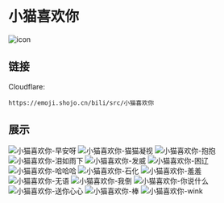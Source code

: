 # 小猫喜欢你
![icon](https://emoji.shojo.cn/bili/src/小猫喜欢你/icon.png)
## 链接
Cloudflare:
```
https://emoji.shojo.cn/bili/src/小猫喜欢你
```
## 展示
![小猫喜欢你-早安呀](https://emoji.shojo.cn/bili/src/小猫喜欢你/小猫喜欢你-早安呀.png)
![小猫喜欢你-猫猫凝视](https://emoji.shojo.cn/bili/src/小猫喜欢你/小猫喜欢你-猫猫凝视.png)
![小猫喜欢你-抱抱](https://emoji.shojo.cn/bili/src/小猫喜欢你/小猫喜欢你-抱抱.png)
![小猫喜欢你-泪如雨下](https://emoji.shojo.cn/bili/src/小猫喜欢你/小猫喜欢你-泪如雨下.png)
![小猫喜欢你-发威](https://emoji.shojo.cn/bili/src/小猫喜欢你/小猫喜欢你-发威.png)
![小猫喜欢你-困辽](https://emoji.shojo.cn/bili/src/小猫喜欢你/小猫喜欢你-困辽.png)
![小猫喜欢你-哈哈哈](https://emoji.shojo.cn/bili/src/小猫喜欢你/小猫喜欢你-哈哈哈.png)
![小猫喜欢你-石化](https://emoji.shojo.cn/bili/src/小猫喜欢你/小猫喜欢你-石化.png)
![小猫喜欢你-羞羞](https://emoji.shojo.cn/bili/src/小猫喜欢你/小猫喜欢你-羞羞.png)
![小猫喜欢你-无语](https://emoji.shojo.cn/bili/src/小猫喜欢你/小猫喜欢你-无语.png)
![小猫喜欢你-我倒](https://emoji.shojo.cn/bili/src/小猫喜欢你/小猫喜欢你-我倒.png)
![小猫喜欢你-你说什么](https://emoji.shojo.cn/bili/src/小猫喜欢你/小猫喜欢你-你说什么.png)
![小猫喜欢你-送你心心](https://emoji.shojo.cn/bili/src/小猫喜欢你/小猫喜欢你-送你心心.png)
![小猫喜欢你-棒](https://emoji.shojo.cn/bili/src/小猫喜欢你/小猫喜欢你-棒.png)
![小猫喜欢你-wink](https://emoji.shojo.cn/bili/src/小猫喜欢你/小猫喜欢你-wink.png)
